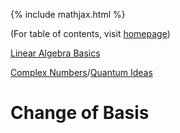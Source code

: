 {% include mathjax.html %}

(For table of contents, visit [homepage](/README.md))

[Linear Algebra Basics](Linear_Algebra.md)

[Complex Numbers](Complex_Numbers.md)/[Quantum Ideas](Quantum_ideas.md)

# Change of Basis

